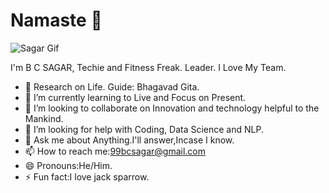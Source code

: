 # Namaste 🙏
![Sagar Gif](https://media.giphy.com/media/EITy9Os7Wsi239FerZ/giphy.gif)


I'm B C SAGAR, Techie and Fitness Freak. Leader. I Love My Team.
- 🔭 Research on Life.   Guide: Bhagavad Gita.
- 🌱 I’m currently learning to Live and Focus on Present.
- 👯 I’m looking to collaborate on Innovation and technology helpful to the Mankind.
- 🤔 I’m looking for help with Coding, Data Science and NLP.
- 💬 Ask me about Anything.I'll answer,Incase I know.
- 📫 How to reach me:99bcsagar@gmail.com
- 😄 Pronouns:He/Him.
- ⚡ Fun fact:I love jack sparrow.
